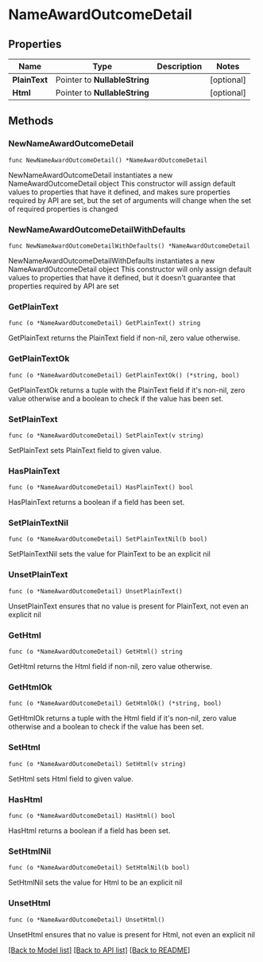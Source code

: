 # NameAwardOutcomeDetail

## Properties

Name | Type | Description | Notes
------------ | ------------- | ------------- | -------------
**PlainText** | Pointer to **NullableString** |  | [optional] 
**Html** | Pointer to **NullableString** |  | [optional] 

## Methods

### NewNameAwardOutcomeDetail

`func NewNameAwardOutcomeDetail() *NameAwardOutcomeDetail`

NewNameAwardOutcomeDetail instantiates a new NameAwardOutcomeDetail object
This constructor will assign default values to properties that have it defined,
and makes sure properties required by API are set, but the set of arguments
will change when the set of required properties is changed

### NewNameAwardOutcomeDetailWithDefaults

`func NewNameAwardOutcomeDetailWithDefaults() *NameAwardOutcomeDetail`

NewNameAwardOutcomeDetailWithDefaults instantiates a new NameAwardOutcomeDetail object
This constructor will only assign default values to properties that have it defined,
but it doesn't guarantee that properties required by API are set

### GetPlainText

`func (o *NameAwardOutcomeDetail) GetPlainText() string`

GetPlainText returns the PlainText field if non-nil, zero value otherwise.

### GetPlainTextOk

`func (o *NameAwardOutcomeDetail) GetPlainTextOk() (*string, bool)`

GetPlainTextOk returns a tuple with the PlainText field if it's non-nil, zero value otherwise
and a boolean to check if the value has been set.

### SetPlainText

`func (o *NameAwardOutcomeDetail) SetPlainText(v string)`

SetPlainText sets PlainText field to given value.

### HasPlainText

`func (o *NameAwardOutcomeDetail) HasPlainText() bool`

HasPlainText returns a boolean if a field has been set.

### SetPlainTextNil

`func (o *NameAwardOutcomeDetail) SetPlainTextNil(b bool)`

 SetPlainTextNil sets the value for PlainText to be an explicit nil

### UnsetPlainText
`func (o *NameAwardOutcomeDetail) UnsetPlainText()`

UnsetPlainText ensures that no value is present for PlainText, not even an explicit nil
### GetHtml

`func (o *NameAwardOutcomeDetail) GetHtml() string`

GetHtml returns the Html field if non-nil, zero value otherwise.

### GetHtmlOk

`func (o *NameAwardOutcomeDetail) GetHtmlOk() (*string, bool)`

GetHtmlOk returns a tuple with the Html field if it's non-nil, zero value otherwise
and a boolean to check if the value has been set.

### SetHtml

`func (o *NameAwardOutcomeDetail) SetHtml(v string)`

SetHtml sets Html field to given value.

### HasHtml

`func (o *NameAwardOutcomeDetail) HasHtml() bool`

HasHtml returns a boolean if a field has been set.

### SetHtmlNil

`func (o *NameAwardOutcomeDetail) SetHtmlNil(b bool)`

 SetHtmlNil sets the value for Html to be an explicit nil

### UnsetHtml
`func (o *NameAwardOutcomeDetail) UnsetHtml()`

UnsetHtml ensures that no value is present for Html, not even an explicit nil

[[Back to Model list]](../README.md#documentation-for-models) [[Back to API list]](../README.md#documentation-for-api-endpoints) [[Back to README]](../README.md)


